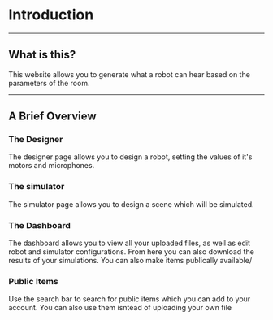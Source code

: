 # Introduction
---
## What is this?
This website allows you to generate what a robot can hear based on the parameters of the room.

---
## A Brief Overview
### The Designer
The designer page allows you to design a robot, setting the values of it's motors and microphones.

### The simulator
The simulator page allows you to design a scene which will be simulated.

### The Dashboard
The dashboard allows you to view all your uploaded files, as well as edit robot and simulator configurations. From here you can also download the results of your simulations. You can also make items publically available/

### Public Items
Use the search bar to search for public items which you can add to your account. You can also use them isntead of uploading your own file
